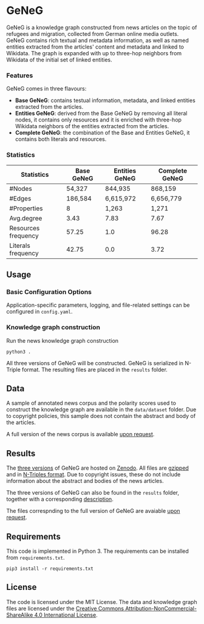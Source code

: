 # GeNeG
GeNeG is a knowledge graph constructed from news articles on the topic of refugees and migration, collected from German online media outlets. GeNeG contains rich textual and metadata information, as well as named entities extracted from the articles' content and metadata and linked to Wikidata. The graph is expanded with up to three-hop neighbors from Wikidata of the initial set of linked entities. 

### Features
GeNeG comes in three flavours:
- **Base GeNeG**: contains testual information, metadata, and linked entities extracted from the articles.
- **Entities GeNeG**: derived from the Base GeNeG by removing all literal nodes, it contains only resources and it is enriched with three-hop Wikidata neighbors of the entities extracted from the articles.
- **Complete GeNeG**: the combination of the Base and Entities GeNeG, it contains both literals and resources.

### Statistics
| Statistics          | Base GeNeG | Entities GeNeG | Complete GeNeG |
|---------------------|------------|----------------|----------------|
| #Nodes              | 54,327     | 844,935        | 868,159        |
| #Edges              | 186,584    | 6,615,972      | 6,656,779      |
| #Properties         | 8          | 1,263          | 1,271          |
| Avg.degree          | 3.43       | 7.83           | 7.67           |
| Resources frequency | 57.25      | 1.0            | 96.28          |
| Literals frequency  | 42.75      | 0.0            | 3.72           |
## Usage

### Basic Configuration Options
Application-specific parameters, logging, and file-related settings can be configured in `config.yaml`.


### Knowledge graph construction
Run the news knowledge graph construction
```
python3 .
```
All three versions of GeNeG will be constructed. GeNeG is serialized in N-Triple format. The resulting files are placed in the `results` folder.

## Data
A sample of  annotated news corpus and the polarity scores used to construct the knowledge graph are available in the `data/dataset` folder. Due to copyright policies, this sample does not contain the abstract and body of the articles.

A full version of the news corpus is available [upon request](mailto:andreea@informatik.uni-mannheim.de).

## Results
The [three versions]() of GeNeG are hosted on [Zenodo](https://zenodo.org/). All files are [gzipped](https://www.gzip.org/) and in [N-Triples format](https://www.w3.org/TR/n-triples/). Due to copyright issues, these do not include information about the abstract and bodies of the news articles. 

The three versions of GeNeG can also be found in the `results` folder, together with a corresponding [description](results/README.md).  

The files correspnding to the full version of GeNeG are avaiable [upon request](mailto:andreea@informatik.uni-mannheim.de).


## Requirements
This code is implemented in Python 3. The requirements can be installed from `requirements.txt`.

```
pip3 install -r requirements.txt
```

## License
The code is licensed under the MIT License. The data and knowledge graph files are licensed under the [Creative Commons Attribution-NonCommercial-ShareAlike 4.0 International License](https://creativecommons.org/licenses/by-nc-sa/4.0/).
